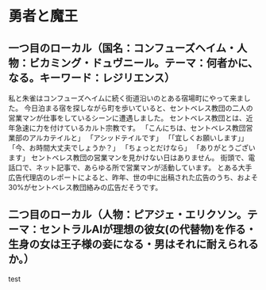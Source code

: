 # 勇者と魔王
## 一つ目のローカル（国名：コンフューズヘイム・人物：ビカミング・ドュヴニール。テーマ：何者かに、なる。キーワード：レジリエンス）
私と朱雀はコンフューズヘイムに続く街道沿いのとある宿場町にやって来ました。
今日泊まる宿を探しながら町を歩いていると、セントベレス教団の二人の営業マンが仕事をしているシーンに遭遇しました。
セントベレス教団とは、近年急速に力を付けているカルト宗教です。
「こんにちは、セントベレス教団営業部のアルカテイルと」
「アシッドテイルです」
「「宜しくお願いします」」
「今、お時間大丈夫でしょうか？」
「ちょっとだけなら」
「ありがとうございます」
セントベレス教団の営業マンを見かけない日はありません。
街頭で、電話口で、ネット記事で、あらゆる所で営業マンが活動しています。
とある大手広告代理店のレポートによると、昨年、世の中に出稿された広告のうち、およそ30%がセントベレス教団絡みの広告だそうです。



## 二つ目のローカル（人物：ピアジェ・エリクソン。テーマ：セントラルAIが理想の彼女(の代替物)を作る・生身の女は王子様の妾になる・男はそれに耐えられるか。）
test